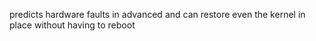 predicts hardware faults in advanced and can restore even the kernel in place without having to reboot

